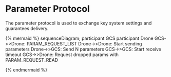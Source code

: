 # Parameter Protocol

The parameter protocol is used to exchange key system settings and guarantees delivery.

{% mermaid %}
sequenceDiagram;
    participant GCS
    participant Drone
    GCS->>Drone: PARAM_REQUEST_LIST
    Drone->>Drone: Start sending parameters
    Drone->>GCS: Send N parameters
    GCS->>GCS: Start receive timeout
    GCS->>Drone: Request dropped params with PARAM_REQUEST_READ

{% endmermaid %}



